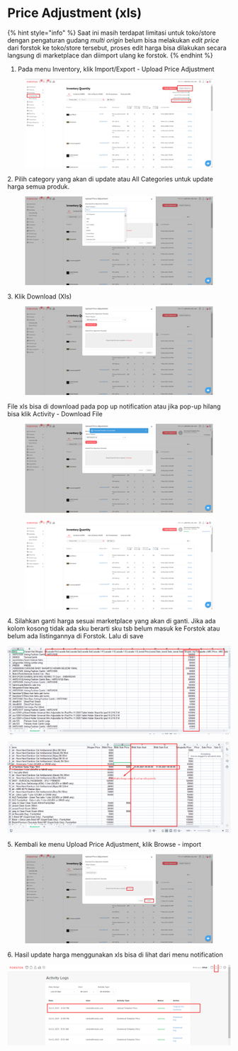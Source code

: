 # Price Adjustment (xls)

{% hint style="info" %}
Saat ini masih terdapat limitasi untuk toko/store dengan pengaturan gudang _multi origin_ belum bisa melakukan _edit price_ dari forstok ke toko/store tersebut, proses edit harga bisa dilakukan secara langsung di marketplace dan diimport ulang ke forstok.
{% endhint %}

1. Pada menu Inventory, klik Import/Export - Upload Price Adjustment

<figure><img src="../../.gitbook/assets/Screenshot 2023-11-15 150406.jpg" alt=""><figcaption></figcaption></figure>

2\. Pilih category yang akan di update atau All Categories untuk update harga semua produk.&#x20;

<figure><img src="../../.gitbook/assets/image (452).png" alt=""><figcaption></figcaption></figure>

3\. Klik Download (Xls)

<figure><img src="../../.gitbook/assets/image (453).png" alt=""><figcaption></figcaption></figure>

File xls bisa di download pada pop up notification atau jika pop-up hilang bisa klik Activity - Download File

<figure><img src="../../.gitbook/assets/image (454).png" alt=""><figcaption></figcaption></figure>

<figure><img src="../../.gitbook/assets/image (455).png" alt=""><figcaption></figcaption></figure>

4\. Silahkan ganti harga sesuai marketplace yang akan di ganti. Jika ada kolom kosong tidak ada sku berarti sku tsb belum masuk ke Forstok atau belum ada listingannya di Forstok. Lalu di save

![](<../../.gitbook/assets/image (435).png>)

![](<../../.gitbook/assets/image (444) (1) (1).png>)

5\. Kembali ke menu Upload Price Adjustment, klik Browse - import

<figure><img src="../../.gitbook/assets/Screenshot 2023-11-15 150705 (1).jpg" alt=""><figcaption></figcaption></figure>

6\. Hasil update harga menggunakan xls bisa di lihat dari menu notification

![](<../../.gitbook/assets/image (437).png>)
